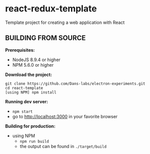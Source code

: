 react-redux-template
====================

Template project for creating a web application with React


BUILDING FROM SOURCE
--------------------

**Prerequisites:**

* NodeJS 8.9.4 or higher
* NPM 5.6.0 or higher

**Download the project:**

    git clone https://github.com/Dans-labs/electron-experiments.git
    cd react-template
    [using NPM] npm install

**Running dev server:**

* `npm start`
* go to [http://localhost:3000] in your favorite browser

**Building for production:**

* using NPM
    * `npm run build`
    * the output can be found in `./target/build`

[http://localhost:3000]: http://localhost:3000
